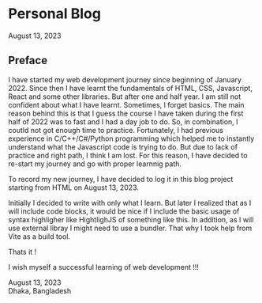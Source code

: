 # Personal Blog

August 13, 2023

## Preface

I have started my web development journey since beginning of January 2022. Since then I have learnt the fundamentals of HTML, CSS, Javascript, React and some other libraries. But after one and half year. I am still not confident about what I have learnt. Sometimes, I forget basics. The main reason behind this is that I guess the course I have taken during the first half of 2022 was to fast and I had a day job to do. So, in combination, I coutld not got enough time to practice. Fortunately, I had previous experience in C/C++/C#/Python programming which helped me to instantly understand what the Javascript code is trying to do. But due to lack of practice and right path, I think I am lost. For this reason, I have decided to re-start my journey and go with proper learnnig path.

To record my new journey, I have decided to log it in this blog project starting from HTML on August 13, 2023.

Initially I decided to write with only what I learn. But later I realized that as I will include code blocks, it would be nice if I include the basic usage of syntax highligher like HightlighJS of something like this. In addition, as I will use external libray I might need to use a bundler. That why I took help from Vite as a build tool.

Thats it !

I wish myself a successful learning of web development !!!

August 13, 2023 \
Dhaka, Bangladesh
